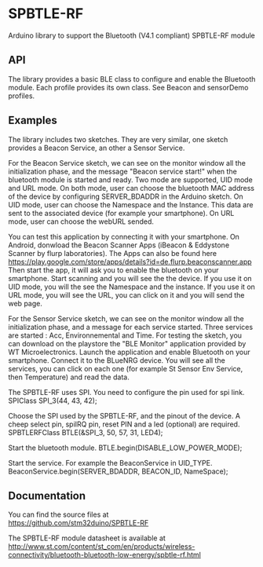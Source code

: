 # SPBTLE-RF
Arduino library to support the Bluetooth (V4.1 compliant) SPBTLE-RF module

## API

The library provides a basic BLE class to configure and enable the Bluetooth module.
Each profile provides its own class. See Beacon and sensorDemo profiles.

## Examples

The library includes two sketches. They are very similar, one sketch provides a Beacon Service, an other a Sensor Service.

For the Beacon Service sketch, we can see on the monitor window all the initialization phase, and the message
"Beacon service start!" when the bluetooth module is started and ready.
Two mode are supported, UID mode and URL mode. On both mode, user can choose the bluetooth MAC address of the device by
configuring SERVER_BDADDR in the Arduino sketch.
On UID mode, user can choose the Namespace and the Instance. This data are sent to the associated device (for example your smartphone).
On URL mode, user can choose the webURL sended.

You can test this application by connecting it with your smartphone.
On Android, donwload the Beacon Scanner Apps (iBeacon & Eddystone Scanner by flurp laboratories). The Apps can
also be found here https://play.google.com/store/apps/details?id=de.flurp.beaconscanner.app
Then start the app, it will ask you to enable the bluetooth on your smartphone. Start scanning and you will see the the device.
If you use it on UID mode, you will the see the Namespace and the instance.
If you use it on URL mode, you will see the URL, you can click on it and you will send the web page.


For the Sensor Service sketch, we can see on the monitor window all the initialization phase, and a message for each service started.
Three services are started : Acc, Environnemental and Time.
For testing the sketch, you can download on the playstore the "BLE Monitor" application provided by WT Microelectronics.
Launch the application and enable Bluetooth on your smartphone. Connect it to the BLueNRG device. You will see all the services,
you can click on each one (for example St Sensor Env Service, then Temperature) and read the data.


The SPBTLE-RF uses SPI. You need to configure the pin used for spi link.
  SPIClass SPI_3(44, 43, 42);

Choose the SPI used by the SPBTLE-RF, and the pinout of the device. A cheep select pin, spiIRQ pin, reset PIN and a led (optional) are required.
  SPBTLERFClass BTLE(&SPI_3, 50, 57, 31, LED4);

Start the bluetooth module.
  BTLE.begin(DISABLE_LOW_POWER_MODE);

Start the service. For example the BeaconService in UID_TYPE.
  BeaconService.begin(SERVER_BDADDR, BEACON_ID, NameSpace);

## Documentation

You can find the source files at  
https://github.com/stm32duino/SPBTLE-RF

The SPBTLE-RF module datasheet is available at  
http://www.st.com/content/st_com/en/products/wireless-connectivity/bluetooth-bluetooth-low-energy/spbtle-rf.html
